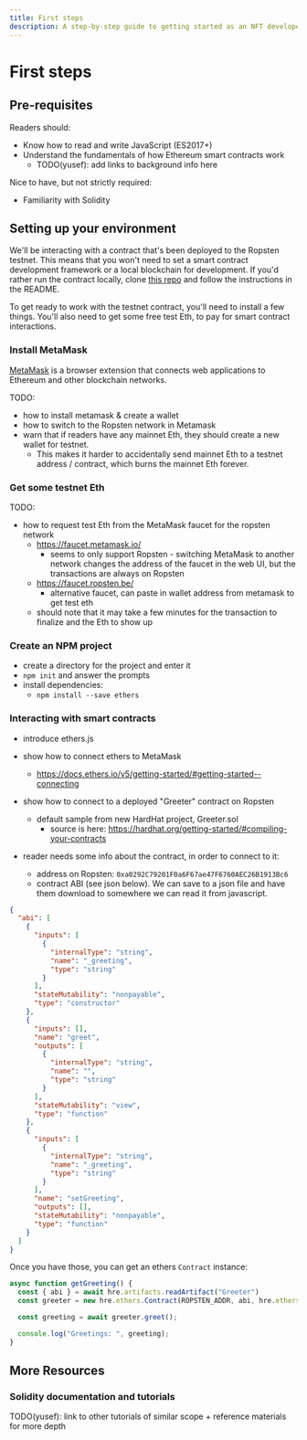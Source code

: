 ```yaml
---
title: First steps
description: A step-by-step guide to getting started as an NFT developer.
---
```

 # First steps

## Pre-requisites

Readers should:

- Know how to read and write JavaScript (ES2017+)
- Understand the fundamentals of how Ethereum smart contracts work
  - TODO(yusef): add links to background info here

Nice to have, but not strictly required:
- Familiarity with Solidity

## Setting up your environment

We'll be interacting with a contract that's been deployed to the Ropsten testnet. 
This means that you won't need to set a smart contract development framework or a local blockchain for development.
If you'd rather run the contract locally, clone [this repo][example-contract-repo] and follow the instructions in the README.

To get ready to work with the testnet contract, you'll need to install a few things. You'll also need to get some free test Eth, to
pay for smart contract interactions.

### Install MetaMask

[MetaMask](https://metamask.io/) is a browser extension that connects web applications to Ethereum and other blockchain networks. 

TODO:
  - how to install metamask & create a wallet
  - how to switch to the Ropsten network in Metamask
  - warn that if readers have any mainnet Eth, they should create a new wallet for testnet. 
    - This makes it harder to accidentally send mainnet Eth to a testnet address / contract, which burns the mainnet Eth forever.

### Get some testnet Eth

TODO: 
- how to request test Eth from the MetaMask faucet for the ropsten network
  - https://faucet.metamask.io/
    - seems to only support Ropsten - switching MetaMask to another network changes the address of the faucet in the web UI, but the transactions are always on Ropsten
  - https://faucet.ropsten.be/
    - alternative faucet, can paste in wallet address from metamask to get test eth
  - should note that it may take a few minutes for the transaction to finalize and the Eth to show up

### Create an NPM project

- create a directory for the project and enter it
- `npm init` and answer the prompts
- install dependencies:
  - `npm install --save ethers`

### Interacting with smart contracts

- introduce ethers.js
- show how to connect ethers to MetaMask
  - https://docs.ethers.io/v5/getting-started/#getting-started--connecting

- show how to connect to a deployed "Greeter" contract on Ropsten
  - default sample from new HardHat project, Greeter.sol
    - source is here: https://hardhat.org/getting-started/#compiling-your-contracts

- reader needs some info about the contract, in order to connect to it:
  - address on Ropsten: `0xa0292C79201F0a6F67ae47F6760AEC26B1913Bc6`
  - contract ABI (see json below). We can save to a json file and have them download to somewhere we can read it from javascript.

```json
{
  "abi": [
    {
      "inputs": [
        {
          "internalType": "string",
          "name": "_greeting",
          "type": "string"
        }
      ],
      "stateMutability": "nonpayable",
      "type": "constructor"
    },
    {
      "inputs": [],
      "name": "greet",
      "outputs": [
        {
          "internalType": "string",
          "name": "",
          "type": "string"
        }
      ],
      "stateMutability": "view",
      "type": "function"
    },
    {
      "inputs": [
        {
          "internalType": "string",
          "name": "_greeting",
          "type": "string"
        }
      ],
      "name": "setGreeting",
      "outputs": [],
      "stateMutability": "nonpayable",
      "type": "function"
    }
  ]
}
```

Once you have those, you can get an ethers `Contract` instance:

```javascript
async function getGreeting() {
  const { abi } = await hre.artifacts.readArtifact("Greeter")
  const greeter = new hre.ethers.Contract(ROPSTEN_ADDR, abi, hre.ethers.provider)

  const greeting = await greeter.greet();

  console.log("Greetings: ", greeting);
}
```

## More Resources

### Solidity documentation and tutorials

TODO(yusef): link to other tutorials of similar scope + reference materials for more depth



[solidity-docs]: https://docs.soliditylang.org/en/latest/

<!-- FIXME: fix link once repo exists -->
[example-contract-repo]: https://example.com/fixme